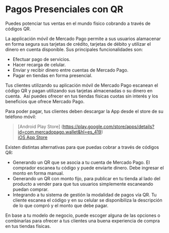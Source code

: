 # Pagos Presenciales con QR


Puedes potenciar tus ventas en el mundo físico cobrando a través de códigos QR.  

La applicación móvil de Mercado Pago permite a sus usuarios alamacenar en forma segura sus tarjetas de crédito, tarjetas de débito y utilizar el dinero en cuenta disponible. Sus principales funcionalidades son:

* Efectuar pago de servicios.
* Hacer recarga de celular.
* Enviar y recibir dinero entre cuentas de Mercado Pago.
* Pagar en tiendas en forma presencial.

Tus clientes utilizando su aplicación móvil de Mercado Pago escanean el código QR y pagan utilizando sus tarjetas almacenadas o su dinero en cuenta. 
Así puedes ofrecer en tus tiendas físicas cuotas sin interés y los beneficios que ofrece Mercado Pago.

Para poder pagar, tus clientes deben descargar la App desde el store de su teléfono móvil:

> [Android Play Store]  (https://play.google.com/store/apps/details?id=com.mercadopago.wallet&hl=es_419)  
> [iOS App Store](https://itunes.apple.com/ar/app/mercado-pago/id925436649?mt=8)


Existen distintas alternativas para que puedas cobrar a través de códigos QR:  

* Generando un QR que se asocia a tu cuenta de Mercado Pago. El comprador escanea tu código y puede enviarte dinero. Debe ingresar el monto en forma manual.
* Generando un QR con monto fijo, para publicar en tu tienda al lado del producto a vender para que tus usuarios simplemente escaneando puedan comprar. 
* Integrando a tu sistema de gestión la modalidad de pagos vía QR. Tu cliente escanea el código y en su celular se disponibiliza la descripción de lo que compró y el monto que debe pagar. 

En base a tu modelo de negocio, puede escoger alguna de las opciones o combinarlas para ofrecer a tus clientes una buena experiencia de compra en tus tiendas físicas.
